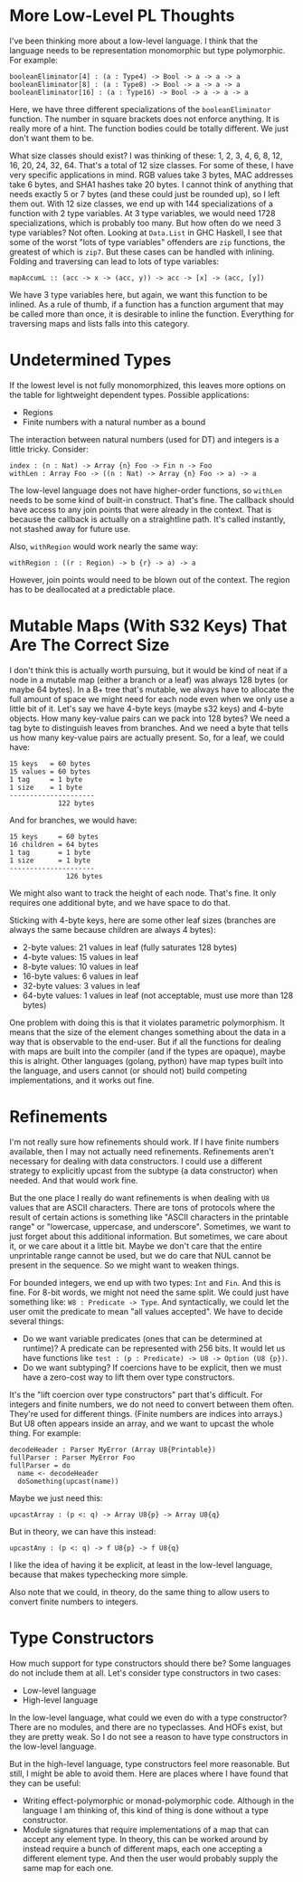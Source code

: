 # More Low-Level PL Thoughts

I've been thinking more about a low-level language. I think that the language
needs to be representation monomorphic but type polymorphic. For example:

    booleanEliminator[4] : (a : Type4) -> Bool -> a -> a -> a
    booleanEliminator[8] : (a : Type8) -> Bool -> a -> a -> a
    booleanEliminator[16] : (a : Type16) -> Bool -> a -> a -> a

Here, we have three different specializations of the `booleanEliminator`
function. The number in square brackets does not enforce anything. It is
really more of a hint. The function bodies could be totally different.
We just don't want them to be.

What size classes should exist? I was thinking of these: 1, 2, 3, 4, 6, 8,
12, 16, 20, 24, 32, 64. That's a total of 12 size classes. For some of
these, I have very specific applications in mind. RGB values take 3 bytes,
MAC addresses take 6 bytes, and SHA1 hashes take 20 bytes. I cannot think of
anything that needs exactly 5 or 7 bytes (and these could just be rounded up),
so I left them out. With 12 size classes, we end up with 144 specializations
of a function with 2 type variables. At 3 type variables, we would need 1728
specializations, which is probably too many. But how often do we need 3 type
variables? Not often. Looking at `Data.List` in GHC Haskell, I see that some
of the worst "lots of type variables" offenders are `zip` functions, the
greatest of which is `zip7`. But these cases can be handled with inlining.
Folding and traversing can lead to lots of type variables:

    mapAccumL :: (acc -> x -> (acc, y)) -> acc -> [x] -> (acc, [y])

We have 3 type variables here, but again, we want this function to be inlined.
As a rule of thumb, if a function has a function argument that may be called
more than once, it is desirable to inline the function. Everything for
traversing maps and lists falls into this category.

# Undetermined Types

If the lowest level is not fully monomorphized, this leaves more options on
the table for lightweight dependent types. Possible applications:

* Regions
* Finite numbers with a natural number as a bound

The interaction between natural numbers (used for DT) and integers is a little
tricky. Consider:

    index : (n : Nat) -> Array {n} Foo -> Fin n -> Foo
    withLen : Array Foo -> ((n : Nat) -> Array {n} Foo -> a) -> a

The low-level language does not have higher-order functions, so `withLen` needs
to be some kind of built-in construct. That's fine. The callback should have
access to any join points that were already in the context. That is because
the callback is actually on a straightline path. It's called instantly, not
stashed away for future use.

Also, `withRegion` would work nearly the same way:

    withRegion : ((r : Region) -> b {r} -> a) -> a

However, join points would need to be blown out of the context. The region
has to be deallocated at a predictable place. 

# Mutable Maps (With S32 Keys) That Are The Correct Size

I don't think this is actually worth pursuing, but it would be kind of neat
if a node in a mutable map (either a branch or a leaf) was always 128 bytes
(or maybe 64 bytes). In a B+ tree that's mutable, we always have to allocate
the full amount of space we might need for each node even when we only use
a little bit of it. Let's say we have 4-byte keys (maybe s32 keys) and 4-byte
objects. How many key-value pairs can we pack into 128 bytes? We need a tag
byte to distinguish leaves from branches. And we need a byte that tells us
how many key-value pairs are actually present. So, for a leaf, we could have:

    15 keys   = 60 bytes
    15 values = 60 bytes
    1 tag     = 1 byte
    1 size    = 1 byte
    ---------------------
                122 bytes

And for branches, we would have:

    15 keys     = 60 bytes
    16 children = 64 bytes
    1 tag       = 1 byte
    1 size      = 1 byte
    ---------------------
                  126 bytes

We might also want to track the height of each node. That's fine. It only
requires one additional byte, and we have space to do that.

Sticking with 4-byte keys, here are some other leaf sizes (branches are
always the same because children are always 4 bytes):

* 2-byte values: 21 values in leaf (fully saturates 128 bytes)
* 4-byte values: 15 values in leaf
* 8-byte values: 10 values in leaf
* 16-byte values: 6 values in leaf
* 32-byte values: 3 values in leaf
* 64-byte values: 1 values in leaf (not acceptable, must use more than 128 bytes)

One problem with doing this is that it violates parametric polymorphism. It
means that the size of the element changes something about the data in a way
that is observable to the end-user. But if all the functions for dealing
with maps are built into the compiler (and if the types are opaque), maybe
this is alright. Other languages (golang, python) have map types built into
the language, and users cannot (or should not) build competing implementations,
and it works out fine.

# Refinements

I'm not really sure how refinements should work. If I have finite numbers
available, then I may not actually need refinements. Refinements aren't
necessary for dealing with data constructors. I could use a different
strategy to explicitly upcast from the subtype (a data constructor) when
needed. And that would work fine.

But the one place I really do want refinements is when dealing with `U8`
values that are ASCII characters. There are tons of protocols where the
result of certain actions is something like "ASCII characters in the printable
range" or "lowercase, uppercase, and underscore". Sometimes, we want to
just forget about this additional information. But sometimes, we care about
it, or we care about it a little bit. Maybe we don't care that the entire
unprintable range cannot be used, but we do care that NUL cannot be present
in the sequence. So we might want to weaken things.

For bounded integers, we end up with two types: `Int` and `Fin`. And
this is fine. For 8-bit words, we might not need the same split. We could
just have something like: `W8 : Predicate -> Type`. And syntactically,
we could let the user omit the predicate to mean "all values accepted".
We have to decide several things:

* Do we want variable predicates (ones that can be determined at runtime)?
  A predicate can be represented with 256 bits. It would let us have
  functions like `test : (p : Predicate) -> U8 -> Option (U8 {p})`.
* Do we want subtyping? If coercions have to be explicit, then we must
  have a zero-cost way to lift them over type constructors.

It's the "lift coercion over type constructors" part that's difficult. For
integers and finite numbers, we do not need to convert between them often.
They're used for different things. (Finite numbers are indices into arrays.)
But U8 often appears inside an array, and we want to upcast the whole thing.
For example:

    decodeHeader : Parser MyError (Array U8{Printable})
    fullParser : Parser MyError Foo
    fullParser = do
      name <- decodeHeader
      doSomething(upcast(name))

Maybe we just need this:

    upcastArray : (p <: q) -> Array U8{p} -> Array U8{q}

But in theory, we can have this instead:
      
    upcastAny : (p <: q) -> f U8{p} -> f U8{q}

I like the idea of having it be explicit, at least in the low-level language,
because that makes typechecking more simple.

Also note that we could, in theory, do the same thing to allow users to
convert finite numbers to integers.

# Type Constructors

How much support for type constructors should there be? Some languages do
not include them at all. Let's consider type constructors in two cases:

* Low-level language
* High-level language

In the low-level language, what could we even do with a type constructor?
There are no modules, and there are no typeclasses. And HOFs exist, but they
are pretty weak. So I do not see a reason to have type constructors in the
low-level language.

But in the high-level language, type constructors feel more reasonable.
But still, I might be able to avoid them. Here are places where I have found
that they can be useful:

* Writing effect-polymorphic or monad-polymorphic code. Although in the
  language I am thinking of, this kind of thing is done without a type
  constructor.
* Module signatures that require implementations of a map that can accept
  any element type. In theory, this can be worked around by instead require
  a bunch of different maps, each one accepting a different element type.
  And then the user would probably supply the same map for each one.
